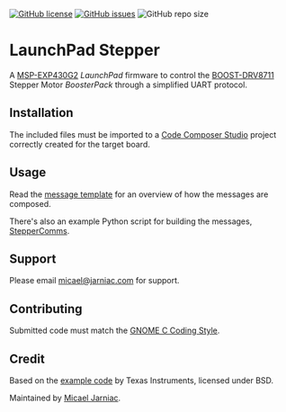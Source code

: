 [![GitHub license](https://img.shields.io/github/license/MicaelJarniac/LaunchPad-Stepper?style=flat-square)](https://github.com/MicaelJarniac/LaunchPad-Stepper/blob/master/LICENSE)
[![GitHub issues](https://img.shields.io/github/issues/MicaelJarniac/LaunchPad-Stepper?style=flat-square)](https://github.com/MicaelJarniac/LaunchPad-Stepper/issues)
![GitHub repo size](https://img.shields.io/github/repo-size/MicaelJarniac/LaunchPad-Stepper?style=flat-square)

# LaunchPad Stepper
A [MSP-EXP430G2][launchpad] _LaunchPad_ firmware to control the [BOOST-DRV8711][stepperdriver] Stepper Motor _BoosterPack_ through a simplified UART protocol.

## Installation
The included files must be imported to a [Code Composer Studio][ccs] project correctly created for the target board.

## Usage
Read the [message template][template] for an overview of how the messages are composed.

There's also an example Python script for building the messages, [StepperComms][steppercomms].

## Support
Please email [micael@jarniac.com][mailmicael] for support.

## Contributing
Submitted code must match the [GNOME C Coding Style][gnomestyle].

## Credit
Based on the [example code][ticode] by Texas Instruments, licensed under BSD.

Maintained by [Micael Jarniac][githubmicael].

<!-- Description -->
[launchpad]: http://www.ti.com/tool/MSP-EXP430G2 "MSP-EXP430G2 LaunchPad"
[stepperdriver]: http://www.ti.com/tool/BOOST-DRV8711 "BOOST-DRV8711 BoosterPack"

<!-- Installation -->
[ccs]: http://www.ti.com/tool/CCSTUDIO "Code Composer Studio"

<!-- Usage -->
[template]: MSG_TEMPLATE.md "MSG_TEMPLATE.md file"
[steppercomms]: https://github.com/MicaelJarniac/StepperComms "MicaelJarniac/StepperComms"

<!-- Support -->
[mailmicael]: mailto:micael@jarniac.com "micael@jarniac.com"

<!-- Contributing -->
[gnomestyle]: https://developer.gnome.org/programming-guidelines/stable/c-coding-style.html.en "GNOME C Coding Style"

<!-- Credit -->
[ticode]: http://www.ti.com/lit/zip/slvc575 "Example Code"
[githubmicael]: https://github.com/MicaelJarniac
